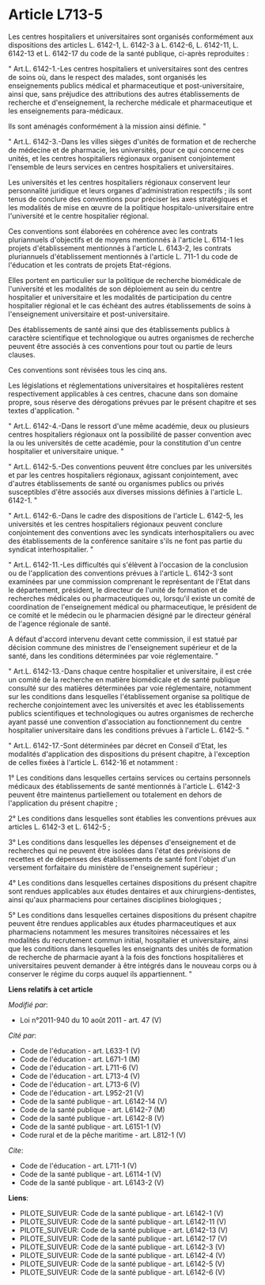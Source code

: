 # Article L713-5

Les centres hospitaliers et universitaires sont organisés conformément aux dispositions des articles L. 6142-1, L. 6142-3 à
L. 6142-6, L. 6142-11, L. 6142-13 et L. 6142-17 du code de la santé publique, ci-après reproduites : 

" Art.L. 6142-1.-Les centres hospitaliers et universitaires sont des centres de soins où, dans le respect des malades, sont
organisés les enseignements publics médical et pharmaceutique et post-universitaire, ainsi que, sans préjudice des
attributions des autres établissements de recherche et d'enseignement, la recherche médicale et pharmaceutique et les
enseignements para-médicaux. 

Ils sont aménagés conformément à la mission ainsi définie. " 

" Art.L. 6142-3.-Dans les villes sièges d'unités de formation et de recherche de médecine et de pharmacie, les universités,
pour ce qui concerne ces unités, et les centres hospitaliers régionaux organisent conjointement l'ensemble de leurs services
en centres hospitaliers et universitaires. 

Les universités et les centres hospitaliers régionaux conservent leur personnalité juridique et leurs organes
d'administration respectifs ; ils sont tenus de conclure des conventions pour préciser les axes stratégiques et les modalités
de mise en œuvre de la politique hospitalo-universitaire entre l'université et le centre hospitalier régional. 

Ces conventions sont élaborées en cohérence avec les contrats pluriannuels d'objectifs et de moyens mentionnés à l'article L.
6114-1 les projets d'établissement mentionnés à l'article L. 6143-2, les contrats pluriannuels d'établissement mentionnés à
l'article L. 711-1 du code de l'éducation et les contrats de projets Etat-régions. 

Elles portent en particulier sur la politique de recherche biomédicale de l'université et les modalités de son déploiement au
sein du centre hospitalier et universitaire et les modalités de participation du centre hospitalier régional et le cas
échéant des autres établissements de soins à l'enseignement universitaire et post-universitaire. 

Des établissements de santé ainsi que des établissements publics à caractère scientifique et technologique ou autres
organismes de recherche peuvent être associés à ces conventions pour tout ou partie de leurs clauses. 

Ces conventions sont révisées tous les cinq ans. 

Les législations et réglementations universitaires et hospitalières restent respectivement applicables à ces centres, chacune
dans son domaine propre, sous réserve des dérogations prévues par le présent chapitre et ses textes d'application. " 

" Art.L. 6142-4.-Dans le ressort d'une même académie, deux ou plusieurs centres hospitaliers régionaux ont la possibilité de
passer convention avec la ou les universités de cette académie, pour la constitution d'un centre hospitalier et universitaire
unique. " 

" Art.L. 6142-5.-Des conventions peuvent être conclues par les universités et par les centres hospitaliers régionaux,
agissant conjointement, avec d'autres établissements de santé ou organismes publics ou privés susceptibles d'être associés
aux diverses missions définies à l'article L. 6142-1. " 

" Art.L. 6142-6.-Dans le cadre des dispositions de l'article L. 6142-5, les universités et les centres hospitaliers régionaux
peuvent conclure conjointement des conventions avec les syndicats interhospitaliers ou avec des établissements de la
conférence sanitaire s'ils ne font pas partie du syndicat interhospitalier. " 

" Art.L. 6142-11.-Les difficultés qui s'élèvent à l'occasion de la conclusion ou de l'application des conventions prévues à
l'article L. 6142-3 sont examinées par une commission comprenant le représentant de l'Etat dans le département, président, le
directeur de l'unité de formation et de recherches médicales ou pharmaceutiques ou, lorsqu'il existe un comité de
coordination de l'enseignement médical ou pharmaceutique, le président de ce comité et le médecin ou le pharmacien désigné
par le directeur général de l'agence régionale de santé. 

A défaut d'accord intervenu devant cette commission, il est statué par décision commune des ministres de l'enseignement
supérieur et de la santé, dans les conditions déterminées par voie réglementaire. " 

" Art.L. 6142-13.-Dans chaque centre hospitalier et universitaire, il est crée un comité de la recherche en matière
biomédicale et de santé publique consulté sur des matières déterminées par voie réglementaire, notamment sur les conditions
dans lesquelles l'établissement organise sa politique de recherche conjointement avec les universités et avec les
établissements publics scientifiques et technologiques ou autres organismes de recherche ayant passé une convention
d'association au fonctionnement du centre hospitalier universitaire dans les conditions prévues à l'article L. 6142-5. " 

" Art.L. 6142-17.-Sont déterminées par décret en Conseil d'Etat, les modalités d'application des dispositions du présent
chapitre, à l'exception de celles fixées à l'article L. 6142-16 et notamment : 

1° Les conditions dans lesquelles certains services ou certains personnels médicaux des établissements de santé mentionnés à
l'article L. 6142-3 peuvent être maintenus partiellement ou totalement en dehors de l'application du présent chapitre ; 

2° Les conditions dans lesquelles sont établies les conventions prévues aux articles L. 6142-3 et L. 6142-5 ; 

3° Les conditions dans lesquelles les dépenses d'enseignement et de recherches qui ne peuvent être isolées dans l'état des
prévisions de recettes et de dépenses des établissements de santé font l'objet d'un versement forfaitaire du ministère de
l'enseignement supérieur ; 

4° Les conditions dans lesquelles certaines dispositions du présent chapitre sont rendues applicables aux études dentaires et
aux chirurgiens-dentistes, ainsi qu'aux pharmaciens pour certaines disciplines biologiques ; 

5° Les conditions dans lesquelles certaines dispositions du présent chapitre peuvent être rendues applicables aux études
pharmaceutiques et aux pharmaciens notamment les mesures transitoires nécessaires et les modalités du recrutement commun
initial, hospitalier et universitaire, ainsi que les conditions dans lesquelles les enseignants des unités de formation de
recherche de pharmacie ayant à la fois des fonctions hospitalières et universitaires peuvent demander à être intégrés dans le
nouveau corps ou à conserver le régime du corps auquel ils appartiennent. "

**Liens relatifs à cet article**

_Modifié par_:

  - Loi n°2011-940 du 10 août 2011 - art. 47 (V)

_Cité par_:

  - Code de l'éducation - art. L633-1 (V)
  - Code de l'éducation - art. L671-1 (M)
  - Code de l'éducation - art. L711-6 (V)
  - Code de l'éducation - art. L713-4 (V)
  - Code de l'éducation - art. L713-6 (V)
  - Code de l'éducation - art. L952-21 (V)
  - Code de la santé publique - art. L6142-14 (V)
  - Code de la santé publique - art. L6142-7 (M)
  - Code de la santé publique - art. L6142-8 (V)
  - Code de la santé publique - art. L6151-1 (V)
  - Code rural et de la pêche maritime - art. L812-1 (V)

_Cite_:

  - Code de l'éducation - art. L711-1 (V)
  - Code de la santé publique - art. L6114-1 (V)
  - Code de la santé publique - art. L6143-2 (V)

**Liens**:

  - PILOTE_SUIVEUR: Code de la santé publique - art. L6142-1 (V)
  - PILOTE_SUIVEUR: Code de la santé publique - art. L6142-11 (V)
  - PILOTE_SUIVEUR: Code de la santé publique - art. L6142-13 (V)
  - PILOTE_SUIVEUR: Code de la santé publique - art. L6142-17 (V)
  - PILOTE_SUIVEUR: Code de la santé publique - art. L6142-3 (V)
  - PILOTE_SUIVEUR: Code de la santé publique - art. L6142-4 (V)
  - PILOTE_SUIVEUR: Code de la santé publique - art. L6142-5 (V)
  - PILOTE_SUIVEUR: Code de la santé publique - art. L6142-6 (V)
